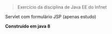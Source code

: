 > Exercício da disciplina de Java EE do Infnet

Servlet com formulário JSP (apenas estudo)

**Construído em java 8**
